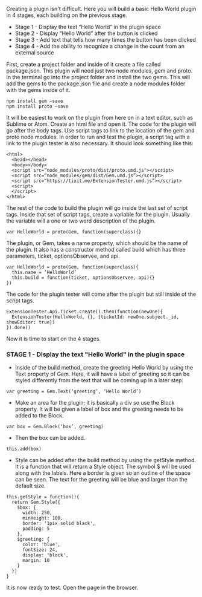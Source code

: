 Creating a plugin isn't difficult. Here you will build a basic Hello World plugin in 4 stages, each building on the previous stage.

* Stage 1 - Display the text “Hello World” in the plugin space
* Stage 2 - Display “Hello World” after the button is clicked
* Stage 3 - Add text that tells how many times the button has been clicked
* Stage 4 - Add the ability to recognize a change in the count from an external source 

First, create a project folder and inside of it create a file called package.json. This plugin will need just two node modules, gem and proto. In the terminal go into the project folder and install the two gems. This will add the gems to the package.json file and create a node modules folder with the gems inside of it.

```
npm install gem —save
npm install proto —save
```

It will be easiest to work on the plugin from here on in a text editor, such as Sublime or Atom. Create an html file and open it. The code for the plugin will go after the body tags. Use script tags to link to the location of the gem and proto node modules. In order to run and test the plugin, a script tag with a link to the plugin tester is also necessary. It should look something like this:

	<html>
	  <head></head>
	  <body></body>
	  <script src=“node_modules/proto/dist/proto.umd.js"></script>
	  <script src=“node_modules/gem/dist/Gem.umd.js”></script>
	  <script src=“https://tixit.me/ExtensionTester.umd.js”></script>
	  <script>
	  </script>
	</html>

The rest of the code to build the plugin will go inside the last set of script tags. Inside that set of script tags, create a variable for the plugin. Usually the variable will a one or two word description of the plugin.

```
var HelloWorld = proto(Gem, function(superclass){}
```

The plugin, or Gem, takes a name property, which should be the name of the plugin. It also has a constructor method called build which has three parameters, ticket, optionsObservee, and api.

```
var HelloWorld = proto(Gem, function(superclass){
  this.name = ‘HelloWorld’
  this.build = function(ticket, optionsObservee, api){}
})
```

The code for the plugin tester will come after the plugin but still inside of the script tags.

```
ExtensionTester.Api.Ticket.create().then(function(newOne){
  ExtensionTester(HelloWorld, {}, {ticketId: newOne.subject._id, showEditor: true})
}).done()
```

Now it is time to start on the 4 stages.


### **STAGE 1** - Display the text "Hello World" in the plugin space

* Inside of the build method, create the greeting Hello World by using the Text property of Gem. Here, it will have a label of greeting so it can be styled differently from the text that will be coming up in a later step.

```
var greeting = Gem.Text(‘greeting’, ‘Hello World’)
```
* Make an area for the plugin; it is basically a div so use the Block property. It will be given a label of box and the greeting needs to be added to the Block.

```
var box = Gem.Block(‘box’, greeting)
```

* Then the box can be added.

```
this.add(box)
```

* Style can be added after the build method by using the getStyle method. It is a function that will return a Style object. The symbol $ will be used along with the labels. Here a border is given so an outline of the space can be seen. The text for the greeting will be blue and larger than the default size.

```
this.getStyle = function(){
  return Gem.Style({
    $box: {
      width: 250,
      minHeight: 100,
      border: '1pix solid black',
      padding: 5
    },
    $greeting: {
      color: 'blue',
      fontSize: 24,
      display: 'block',
      margin: 10
    }
  })
}
```
It is now ready to test. Open the page in the browser.
